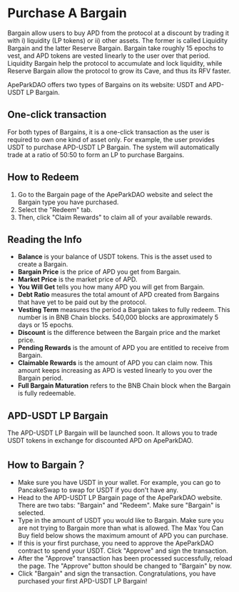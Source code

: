 # Purchase A Bargain

Bargain allow users to buy APD from the protocol at a discount by trading it with i) liquidity (LP tokens) or ii) other assets. The former is called Liquidity Bargain and the latter Reserve Bargain. Bargain take roughly 15 epochs to vest, and APD tokens are vested linearly to the user over that period. Liquidity Bargain help the protocol to accumulate and lock liquidity, while Reserve Bargain allow the protocol to grow its Cave, and thus its RFV faster.

ApeParkDAO offers two types of Bargains on its website: USDT and APD-USDT LP Bargain.

## One-click transaction

For both types of Bargains, it is a one-click transaction as the user is required to own one kind of asset only. For example, the user provides USDT to purchase APD-USDT LP Bargain. The system will automatically trade at a ratio of 50:50 to form an LP to purchase Bargains.

## How to Redeem

1. Go to the Bargain page of the ApeParkDAO website and select the Bargain type you have purchased.
2. Select the "Redeem" tab.
3. Then, click "Claim Rewards" to claim all of your available rewards.

## Reading the Info

* **Balance** is your balance of USDT tokens. This is the asset used to create a Bargain.
* **Bargain Price** is the price of APD you get from Bargain.
* **Market Price** is the market price of APD.
* **You Will Get** tells you how many APD you will get from Bargain.
* **Debt Ratio** measures the total amount of APD created from Bargains that have yet to be paid out by the protocol.
* **Vesting Term** measures the period a Bargain takes to fully redeem. This number is in BNB Chain blocks. 540,000 blocks are approximately 5 days or 15 epochs.
* **Discount** is the difference between the Bargain price and the market price.
* **Pending Rewards** is the amount of APD you are entitled to receive from Bargain.
* **Claimable Rewards** is the amount of APD you can claim now. This amount keeps increasing as APD is vested linearly to you over the Bargain period.
* **Full Bargain Maturation** ​​refers to the BNB Chain block when the Bargain is fully redeemable.

## APD-USDT LP Bargain

The APD-USDT LP Bargain will be launched soon. It allows you to trade USDT tokens in exchange for discounted APD on ApeParkDAO.

## How to Bargain？



* Make sure you have USDT in your wallet. For example, you can go to PancakeSwap to swap for USDT if you don't have any.
* Head to the APD-USDT LP Bargain page of the ApeParkDAO website. There are two tabs: "Bargain" and "Redeem". Make sure "Bargain" is selected.
* Type in the amount of USDT you would like to Bargain. Make sure you are not trying to Bargain more than what is allowed. The Max You Can Buy field below shows the maximum amount of APD you can purchase.
* If this is your first purchase, you need to approve the ApeParkDAO contract to spend your USDT. Click "Approve" and sign the transaction.
* After the "Approve" transaction has been processed successfully, reload the page. The "Approve" button should be changed to "Bargain" by now.
* Click "Bargain" and sign the transaction. Congratulations, you have purchased your first APD-USDT LP Bargain!

